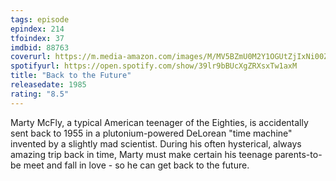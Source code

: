 ```yaml
---
tags: episode
epindex: 214
tfoindex: 37
imdbid: 88763
coverurl: https://m.media-amazon.com/images/M/MV5BZmU0M2Y1OGUtZjIxNi00ZjBkLTg1MjgtOWIyNThiZWIwYjRiXkEyXkFqcGdeQXVyMTQxNzMzNDI@._V1_SX202_CR0,0,202,300_.jpg
spotifyurl: https://open.spotify.com/show/39lr9bBUcXgZRXsxTw1axM
title: "Back to the Future"
releasedate: 1985
rating: "8.5"
---
```


Marty McFly, a typical American teenager of the Eighties, is accidentally sent back to 1955 in a plutonium-powered DeLorean "time machine" invented by a slightly mad scientist. During his often hysterical, always amazing trip back in time, Marty must make certain his teenage parents-to-be meet and fall in love - so he can get back to the future.
